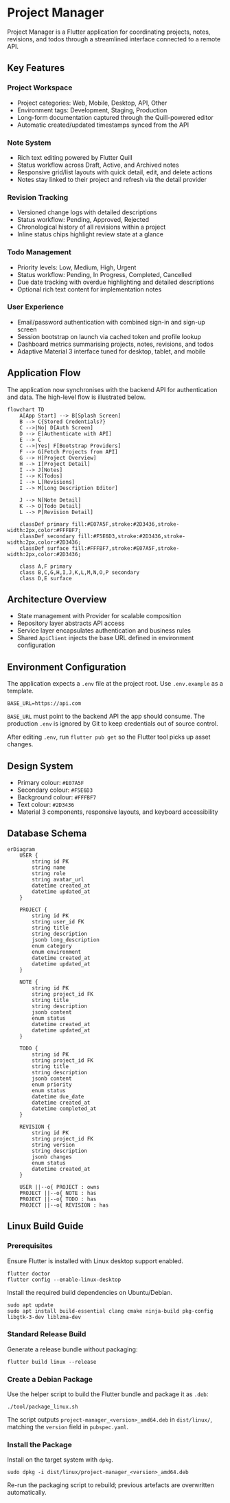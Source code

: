 # Project Manager

Project Manager is a Flutter application for coordinating projects, notes, revisions, and todos through a streamlined interface connected to a remote API.

## Key Features

### Project Workspace
- Project categories: Web, Mobile, Desktop, API, Other
- Environment tags: Development, Staging, Production
- Long-form documentation captured through the Quill-powered editor
- Automatic created/updated timestamps synced from the API

### Note System
- Rich text editing powered by Flutter Quill
- Status workflow across Draft, Active, and Archived notes
- Responsive grid/list layouts with quick detail, edit, and delete actions
- Notes stay linked to their project and refresh via the detail provider

### Revision Tracking
- Versioned change logs with detailed descriptions
- Status workflow: Pending, Approved, Rejected
- Chronological history of all revisions within a project
- Inline status chips highlight review state at a glance

### Todo Management
- Priority levels: Low, Medium, High, Urgent
- Status workflow: Pending, In Progress, Completed, Cancelled
- Due date tracking with overdue highlighting and detailed descriptions
- Optional rich text content for implementation notes

### User Experience
- Email/password authentication with combined sign-in and sign-up screen
- Session bootstrap on launch via cached token and profile lookup
- Dashboard metrics summarising projects, notes, revisions, and todos
- Adaptive Material 3 interface tuned for desktop, tablet, and mobile

## Application Flow

The application now synchronises with the backend API for authentication and data. The high-level flow is illustrated below.

```mermaid
flowchart TD
    A[App Start] --> B[Splash Screen]
    B --> C{Stored Credentials?}
    C -->|No| D[Auth Screen]
    D --> E[Authenticate with API]
    E --> C
    C -->|Yes| F[Bootstrap Providers]
    F --> G[Fetch Projects from API]
    G --> H[Project Overview]
    H --> I[Project Detail]
    I --> J[Notes]
    I --> K[Todos]
    I --> L[Revisions]
    I --> M[Long Description Editor]

    J --> N[Note Detail]
    K --> O[Todo Detail]
    L --> P[Revision Detail]

    classDef primary fill:#E07A5F,stroke:#2D3436,stroke-width:2px,color:#FFFBF7;
    classDef secondary fill:#F5E6D3,stroke:#2D3436,stroke-width:2px,color:#2D3436;
    classDef surface fill:#FFFBF7,stroke:#E07A5F,stroke-width:2px,color:#2D3436;

    class A,F primary
    class B,C,G,H,I,J,K,L,M,N,O,P secondary
    class D,E surface
```

## Architecture Overview

- State management with Provider for scalable composition
- Repository layer abstracts API access
- Service layer encapsulates authentication and business rules
- Shared `ApiClient` injects the base URL defined in environment configuration

## Environment Configuration

The application expects a `.env` file at the project root. Use `.env.example` as a template.

```
BASE_URL=https://api.com
```

`BASE_URL` must point to the backend API the app should consume. The production `.env` is ignored by Git to keep credentials out of source control.

After editing `.env`, run `flutter pub get` so the Flutter tool picks up asset changes.

## Design System

- Primary colour: `#E07A5F`
- Secondary colour: `#F5E6D3`
- Background colour: `#FFFBF7`
- Text colour: `#2D3436`
- Material 3 components, responsive layouts, and keyboard accessibility

## Database Schema

```mermaid
erDiagram
    USER {
        string id PK
        string name
        string role
        string avatar_url
        datetime created_at
        datetime updated_at
    }

    PROJECT {
        string id PK
        string user_id FK
        string title
        string description
        jsonb long_description
        enum category
        enum environment
        datetime created_at
        datetime updated_at
    }

    NOTE {
        string id PK
        string project_id FK
        string title
        string description
        jsonb content
        enum status
        datetime created_at
        datetime updated_at
    }

    TODO {
        string id PK
        string project_id FK
        string title
        string description
        jsonb content
        enum priority
        enum status
        datetime due_date
        datetime created_at
        datetime completed_at
    }

    REVISION {
        string id PK
        string project_id FK
        string version
        string description
        jsonb changes
        enum status
        datetime created_at
    }

    USER ||--o{ PROJECT : owns
    PROJECT ||--o{ NOTE : has
    PROJECT ||--o{ TODO : has
    PROJECT ||--o{ REVISION : has
```

## Linux Build Guide

### Prerequisites

Ensure Flutter is installed with Linux desktop support enabled.

```
flutter doctor
flutter config --enable-linux-desktop
```

Install the required build dependencies on Ubuntu/Debian.

```
sudo apt update
sudo apt install build-essential clang cmake ninja-build pkg-config libgtk-3-dev liblzma-dev
```

### Standard Release Build

Generate a release bundle without packaging:

```
flutter build linux --release
```

### Create a Debian Package

Use the helper script to build the Flutter bundle and package it as `.deb`:

```
./tool/package_linux.sh
```

The script outputs `project-manager_<version>_amd64.deb` in `dist/linux/`, matching the `version` field in `pubspec.yaml`.

### Install the Package

Install on the target system with `dpkg`.

```
sudo dpkg -i dist/linux/project-manager_<version>_amd64.deb
```

Re-run the packaging script to rebuild; previous artefacts are overwritten automatically.
